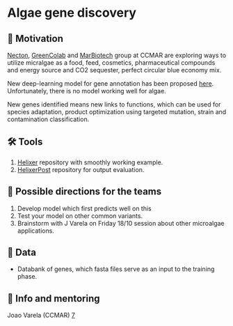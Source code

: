 # Algae gene discovery

## 🚀 Motivation
[Necton][1], [GreenColab][2] and [MarBiotech][3] group at CCMAR are exploring ways to utilize micralgae as a food, feed, cosmetics, pharmaceutical compounds and energy source and CO2 sequester, perfect circular blue economy mix.

New deep-learning model for gene annotation has been proposed [here][4]. Unfortunately, there is no model working well for algae.

New genes identified means new links to functions, which can be used for species adaptation, product optimization using targeted mutation, strain and contamination classification.

## 🛠️ Tools
1. [Helixer][5] repository with smoothly working example.
2. [HelixerPost][6] repository for output evaluation.


## 🔦 Possible directions for the teams
1. Develop model which first predicts well on this 
2. Test your model on other common variants.
3. Brainstorm with J Varela on Friday 18/10 session about other microalgae applications.

## 💾 Data
* Databank of genes, which fasta files serve as an input to the training phase.

## 💁 Info and mentoring
Joao Varela (CCMAR) [7]

[1]: https://necton.pt/
[2]: https://www.greencolab.com/
[3]: https://ccmar.ualg.pt/en/group/marine-biotechnology
[4]: https://www.biorxiv.org/content/10.1101/2023.02.06.527280v2.full.pdf
[5]: https://github.com/weberlab-hhu/Helixer
[6]: https://github.com/TonyBolger/HelixerPost
[7]: https://ccmar.ualg.pt/users/jvarela